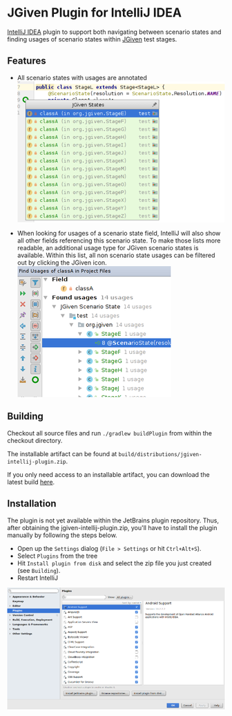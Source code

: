 JGiven Plugin for IntelliJ IDEA
===============================

[IntelliJ IDEA](https://www.jetbrains.com/idea/) plugin to support both navigating between scenario states and
 finding usages of scenario states within [JGiven](http://jgiven.org/) test stages.

Features
--------

* All scenario states with usages are annotated<br/>
![Line Marker Preview](README/lineMarker.png)

* When looking for usages of a scenario state field, IntelliJ will also show all other fields referencing this scenario state.
 To make those lists more readable, an additional usage type for JGiven scenario states is available.
 Within this list, all non scenario state usages can be filtered out by clicking the JGiven icon.<br/>
![Find Usages](README/findUsages.png)

Building
--------

Checkout all source files and run ``./gradlew buildPlugin`` from within the checkout directory.

The installable artifact can be found at ``build/distributions/jgiven-intellij-plugin.zip``.

If you only need access to an installable artifact, you can download the latest build [here](https://jenkins.int.tngtech.com/job/jgiven-intellij-plugin/lastSuccessfulBuild/artifact/build/distributions/jgiven-intellij-plugin.zip).

Installation
------------

The plugin is not yet available within the JetBrains plugin repository. Thus, after obtaining the jgiven-intellij-plugin.zip,
you'll have to install the plugin manually by following the steps below.

 * Open up the ``Settings`` dialog (``File > Settings`` or hit ``Ctrl+Alt+S``).
 * Select ``Plugins`` from the tree
 * Hit ``Install plugin from disk`` and select the zip file you just created (see ``Building``).
 * Restart IntelliJ
 

![Installation](README/installation.png)